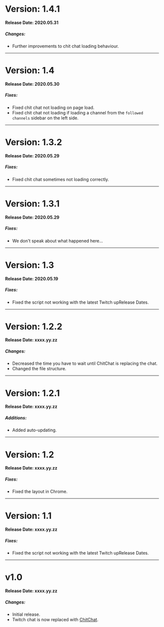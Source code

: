 # Version: 1.4.1
**Release Date: 2020.05.31**
##### Changes:
- Further improvements to chit chat loading behaviour.

---------------------------------------------------------------------------------------------------
# Version: 1.4
**Release Date: 2020.05.30**
##### Fixes:
- Fixed chit chat not loading on page load.
- Fixed chit chat not loading if loading a channel from the `followed channels` sidebar on the left side.

---------------------------------------------------------------------------------------------------
# Version: 1.3.2
**Release Date: 2020.05.29**
##### Fixes:
- Fixed chit chat sometimes not loading correctly.

---------------------------------------------------------------------------------------------------
# Version: 1.3.1
**Release Date: 2020.05.29**
##### Fixes:
- We don't speak about what happened here...

---------------------------------------------------------------------------------------------------
# Version: 1.3
**Release Date: 2020.05.19**
##### Fixes:
- Fixed the script not working with the latest Twitch upRelease Dates.

---------------------------------------------------------------------------------------------------
# Version: 1.2.2
**Release Date: xxxx.yy.zz**
##### Changes:
- Decreased the time you have to wait until ChitChat is replacing the chat.
- Changed the file structure.

---------------------------------------------------------------------------------------------------
# Version: 1.2.1
**Release Date: xxxx.yy.zz**
##### Additions:
- Added auto-updating.

---------------------------------------------------------------------------------------------------
# Version: 1.2
**Release Date: xxxx.yy.zz**
##### Fixes:
- Fixed the layout in Chrome.

---------------------------------------------------------------------------------------------------
# Version: 1.1
**Release Date: xxxx.yy.zz**
##### Fixes:
- Fixed the script not working with the latest Twitch upRelease Dates.

---------------------------------------------------------------------------------------------------
# v1.0
**Release Date: xxxx.yy.zz**
##### Changes:
- Initial release.
- Twitch chat is now replaced with [ChitChat](https://chitchat.ma.pe).